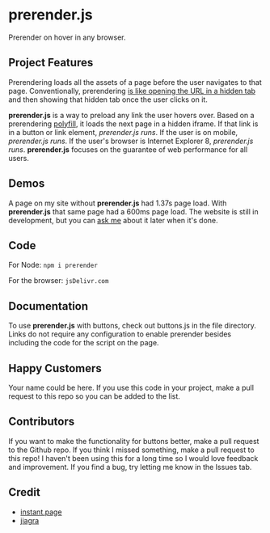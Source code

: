 # prerender.js
Prerender on hover in any browser.

## Project Features

Prerendering loads all the assets of a page before the user navigates to that page. Conventionally, prerendering [is like opening the URL in a hidden tab](http://www.stevesouders.com/blog/2013/11/07/prebrowsing/) and then showing that hidden tab once the user clicks on it.

**prerender.js** is a way to preload any link the user hovers over. Based on a prerendering [polyfill](https://github.com/samyk/jiagra), it loads the next page in a hidden iframe. If that link is in a button or link element, *prerender.js runs*. If the user is on mobile, *prerender.js runs*. If the user's browser is Internet Explorer 8, *prerender.js runs*. **prerender.js** focuses on the guarantee of web performance for all users.

## Demos
A page on my site without **prerender.js** had 1.37s page load. With **prerender.js** that same page had a 600ms page load. The website is still in development, but you can [ask me](https://twitter.com/fleshmecha) about it later when it's done.

## Code

For Node:
`npm i prerender`

For the browser:
`jsDelivr.com`

## Documentation

To use **prerender.js** with buttons, check out buttons.js in the file directory.
Links do not require any configuration to enable prerender besides including the code for the script on the page.

## Happy Customers
Your name could be here. If you use this code in your project, make a pull request to this repo so you can be added to the list.

## Contributors 
If you want to make the functionality for buttons better, make a pull request to the Github repo. If you think I missed something, make a pull request to this repo! I haven't been using this for a long time so I would love feedback and improvement. If you find a bug, try letting me know in the Issues tab.

## Credit
- [instant.page](https://instant.page/)
- [jiagra](https://github.com/samyk/jiagra)
